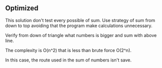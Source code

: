 ## Optimized

This solution don't test every possible of sum. 
Use strategy of sum from down to top avoiding that the program make calculations unnecessary.

Verify from down of triangle what numbers is bigger and sum with above line. 

The complexity is O(n^2) that is less than brute force O(2^n).

In this case, the route used in the sum of numbers isn't save.

